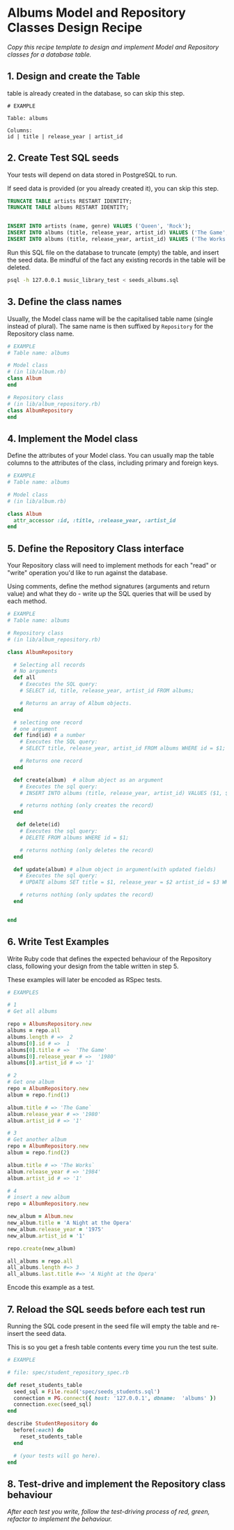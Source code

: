# Albums Model and Repository Classes Design Recipe

_Copy this recipe template to design and implement Model and Repository classes for a database table._

## 1. Design and create the Table

table is already created in the database, so can skip this step.

```
# EXAMPLE

Table: albums

Columns:
id | title | release_year | artist_id
```

## 2. Create Test SQL seeds

Your tests will depend on data stored in PostgreSQL to run.

If seed data is provided (or you already created it), you can skip this step.

```sql
TRUNCATE TABLE artists RESTART IDENTITY;
TRUNCATE TABLE albums RESTART IDENTITY;


INSERT INTO artists (name, genre) VALUES ('Queen', 'Rock');
INSERT INTO albums (title, release_year, artist_id) VALUES ('The Game', '1980', '1');
INSERT INTO albums (title, release_year, artist_id) VALUES ('The Works', '1984', '1');
```

Run this SQL file on the database to truncate (empty) the table, and insert the seed data. Be mindful of the fact any existing records in the table will be deleted.

```bash
psql -h 127.0.0.1 music_library_test < seeds_albums.sql
```

## 3. Define the class names

Usually, the Model class name will be the capitalised table name (single instead of plural). The same name is then suffixed by `Repository` for the Repository class name.

```ruby
# EXAMPLE
# Table name: albums

# Model class
# (in lib/album.rb)
class Album
end

# Repository class
# (in lib/album_repository.rb)
class AlbumRepository
end
```

## 4. Implement the Model class

Define the attributes of your Model class. You can usually map the table columns to the attributes of the class, including primary and foreign keys.

```ruby
# EXAMPLE
# Table name: albums

# Model class
# (in lib/album.rb)

class Album
  attr_accessor :id, :title, :release_year, :artist_id
end

```

## 5. Define the Repository Class interface

Your Repository class will need to implement methods for each "read" or "write" operation you'd like to run against the database.

Using comments, define the method signatures (arguments and return value) and what they do - write up the SQL queries that will be used by each method.

```ruby
# EXAMPLE
# Table name: albums

# Repository class
# (in lib/album_repository.rb)

class AlbumRepository

  # Selecting all records
  # No arguments
  def all
    # Executes the SQL query:
    # SELECT id, title, release_year, artist_id FROM albums;

    # Returns an array of Album objects.
  end

  # selecting one record
  # one argument
  def find(id) # a number
    # Executes the SQL query:
    # SELECT title, release_year, artist_id FROM albums WHERE id = $1;

    # Returns one record
  end

  def create(album)  # album abject as an argument
    # Executes the sql query:
    # INSERT INTO albums (title, release_year, artist_id) VALUES ($1, $2, $3);

    # returns nothing (only creates the record)
  end

   def delete(id)
    # Executes the sql query:
    # DELETE FROM albums WHERE id = $1;

    # returns nothing (only deletes the record)
  end

  def update(album) # album object in argument(with updated fields)
    # Executes the sql query:
    # UPDATE albums SET title = $1, release_year = $2 artist_id = $3 WHERE id = $4;

    # returns nothing (only updates the record)
  end


end
```

## 6. Write Test Examples

Write Ruby code that defines the expected behaviour of the Repository class, following your design from the table written in step 5.

These examples will later be encoded as RSpec tests.

```ruby
# EXAMPLES

# 1
# Get all albums

repo = AlbumsRepository.new
albums = repo.all
albums.length # =>  2
albums[0].id # =>  1 
albums[0].title # =>  'The Game' 
albums[0].release_year # =>  '1980'  
albums[0].artist_id # => '1'
```

```ruby
# 2
# Get one album
repo = AlbumRepository.new
album = repo.find(1)

album.title # => 'The Game`
album.release_year # => '1980'
album.artist_id # => '1'
```

```ruby
# 3
# Get another album
repo = AlbumRepository.new
album = repo.find(2)

album.title # => 'The Works`
album.release_year # => '1984'
album.artist_id # => '1'

# 4
# insert a new album
repo = AlbumRepository.new

new_album = Album.new
new_album.title = 'A Night at the Opera'
new_album.release_year = '1975'
new_album.artist_id = '1'

repo.create(new_album)

all_albums = repo.all
all_albums.length #=> 3
all_albums.last.title #=> 'A Night at the Opera'

```

Encode this example as a test.

## 7. Reload the SQL seeds before each test run

Running the SQL code present in the seed file will empty the table and re-insert the seed data.

This is so you get a fresh table contents every time you run the test suite.

```ruby
# EXAMPLE

# file: spec/student_repository_spec.rb

def reset_students_table
  seed_sql = File.read('spec/seeds_students.sql')
  connection = PG.connect({ host: '127.0.0.1', dbname:  'albums' })
  connection.exec(seed_sql)
end

describe StudentRepository do
  before(:each) do 
    reset_students_table
  end

  # (your tests will go here).
end
```

## 8. Test-drive and implement the Repository class behaviour

_After each test you write, follow the test-driving process of red, green, refactor to implement the behaviour._